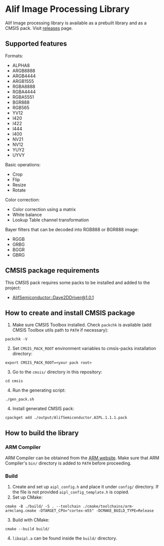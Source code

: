 # Alif Image Processing Library

Alif Image processing library is available as a prebuilt library and as a CMSIS pack. Visit [releases](https://github.com/alifsemi/alif_image-processing-lib/releases) page.

## Supported features

Formats:
* ALPHA8
* ARGB8888
* ARGB4444
* ARGB1555
* RGBA8888
* RGBA4444
* RGBA5551
* BGR888
* RGB565
* YV12
* I420
* I422
* I444
* I400
* NV21
* NV12
* YUY2
* UYVY

Basic operations:
* Crop
* Flip
* Resize
* Rotate

Color correction:
* Color correction using a matrix
* White balance
* Lookup Table channel transformation

Bayer filters that can be decoded into RGB888 or BGR888 image:
* RGGB
* GRBG
* BGGR
* GBRG

## CMSIS package requirements

This CMSIS pack requires some packs to be installed and added to the project:
* [AlifSemiconductor::Dave2DDriver@1.0.1](https://github.com/alifsemi/alif_dave2d-driver)

## How to create and install CMSIS package

1. Make sure CMSIS Toolbox installed. Check `packchk` is available (add CMSIS Toolbox utils path to `PATH` if necessary):
```
packchk -V
```
2. Set `CMSIS_PACK_ROOT` environment variables to cmsis-packs installation directory:
```
export CMSIS_PACK_ROOT=<your pack root>
```
3. Go to the `cmsis/` directory in this repository:
```
cd cmsis
```
4. Run the generating script:
```
./gen_pack.sh
```
4. Install generated CMSIS pack:
```
cpackget add ./output/AlifSemiconductor.AIPL.1.1.1.pack
```

## How to build the library

### ARM Compiler

ARM Compiler can be obtained from the [ARM website](https://developer.arm.com/Tools%20and%20Software/Arm%20Compiler%20for%20Embedded).
Make sure that ARM Compiler's `bin/` directory is added to `PATH` before proceeding.

### Build

1. Create and set up `aipl_config.h` and place it under `config/` directory. If the file is not provided `aipl_config_template.h` is copied.
2. Set up CMake:
```
cmake -B ./build/ -S . --toolchain ./cmake/toolchains/arm-armclang.cmake -DTARGET_CPU="cortex-m55" -DCMAKE_BUILD_TYPE=Release
```
3. Build with CMake:
```
cmake --build build/
```
4. `libaipl.a` can be found inside the `build/` directory.
